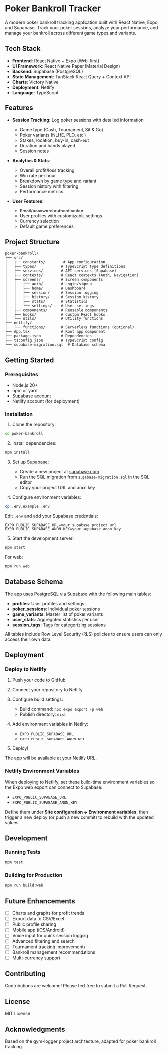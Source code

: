 # Poker Bankroll Tracker

A modern poker bankroll tracking application built with React Native, Expo, and Supabase. Track your poker sessions, analyze your performance, and manage your bankroll across different game types and variants.

## Tech Stack

- **Frontend**: React Native + Expo (Web-first)
- **UI Framework**: React Native Paper (Material Design)
- **Backend**: Supabase (PostgreSQL)
- **State Management**: TanStack React Query + Context API
- **Charts**: Victory Native
- **Deployment**: Netlify
- **Language**: TypeScript

## Features

- **Session Tracking**: Log poker sessions with detailed information
  - Game type (Cash, Tournament, Sit & Go)
  - Poker variants (NLHE, PLO, etc.)
  - Stakes, location, buy-in, cash-out
  - Duration and hands played
  - Session notes

- **Analytics & Stats**:
  - Overall profit/loss tracking
  - Win rate per hour
  - Breakdown by game type and variant
  - Session history with filtering
  - Performance metrics

- **User Features**:
  - Email/password authentication
  - User profiles with customizable settings
  - Currency selection
  - Default game preferences

## Project Structure

```
poker-bankroll/
├── src/
│   ├── constants/        # App configuration
│   ├── types/           # TypeScript type definitions
│   ├── services/        # API services (Supabase)
│   ├── contexts/        # React contexts (Auth, Navigation)
│   ├── screens/         # Screen components
│   │   ├── auth/        # Login/signup
│   │   ├── home/        # Dashboard
│   │   ├── session/     # Session logging
│   │   ├── history/     # Session history
│   │   ├── stats/       # Statistics
│   │   └── settings/    # User settings
│   ├── components/      # Reusable components
│   ├── hooks/           # Custom React hooks
│   └── utils/           # Utility functions
├── netlify/
│   └── functions/       # Serverless functions (optional)
├── App.tsx              # Root app component
├── package.json         # Dependencies
├── tsconfig.json        # TypeScript config
└── supabase-migration.sql  # Database schema
```

## Getting Started

### Prerequisites

- Node.js 20+
- npm or yarn
- Supabase account
- Netlify account (for deployment)

### Installation

1. Clone the repository:
```bash
cd poker-bankroll
```

2. Install dependencies:
```bash
npm install
```

3. Set up Supabase:
   - Create a new project at [supabase.com](https://supabase.com)
   - Run the SQL migration from `supabase-migration.sql` in the SQL editor
   - Copy your project URL and anon key

4. Configure environment variables:
```bash
cp .env.example .env
```

Edit `.env` and add your Supabase credentials:
```
EXPO_PUBLIC_SUPABASE_URL=your_supabase_project_url
EXPO_PUBLIC_SUPABASE_ANON_KEY=your_supabase_anon_key
```

5. Start the development server:
```bash
npm start
```

For web:
```bash
npm run web
```

## Database Schema

The app uses PostgreSQL via Supabase with the following main tables:

- **profiles**: User profiles and settings
- **poker_sessions**: Individual poker sessions
- **game_variants**: Master list of poker variants
- **user_stats**: Aggregated statistics per user
- **session_tags**: Tags for categorizing sessions

All tables include Row Level Security (RLS) policies to ensure users can only access their own data.

## Deployment

### Deploy to Netlify

1. Push your code to GitHub

2. Connect your repository to Netlify

3. Configure build settings:
   - Build command: `npx expo export -p web`
   - Publish directory: `dist`

4. Add environment variables in Netlify:
   - `EXPO_PUBLIC_SUPABASE_URL`
   - `EXPO_PUBLIC_SUPABASE_ANON_KEY`

5. Deploy!

The app will be available at your Netlify URL.

### Netlify Environment Variables

When deploying to Netlify, set these build-time environment variables so the Expo web export can connect to Supabase:

- `EXPO_PUBLIC_SUPABASE_URL`
- `EXPO_PUBLIC_SUPABASE_ANON_KEY`

Define them under **Site configuration → Environment variables**, then trigger a new deploy (or push a new commit) to rebuild with the updated values.

## Development

### Running Tests

```bash
npm test
```

### Building for Production

```bash
npm run build:web
```

## Future Enhancements

- [ ] Charts and graphs for profit trends
- [ ] Export data to CSV/Excel
- [ ] Public profile sharing
- [ ] Mobile app (iOS/Android)
- [ ] Voice input for quick session logging
- [ ] Advanced filtering and search
- [ ] Tournament tracking improvements
- [ ] Bankroll management recommendations
- [ ] Multi-currency support

## Contributing

Contributions are welcome! Please feel free to submit a Pull Request.

## License

MIT License

## Acknowledgments

Based on the gym-logger project architecture, adapted for poker bankroll tracking.
